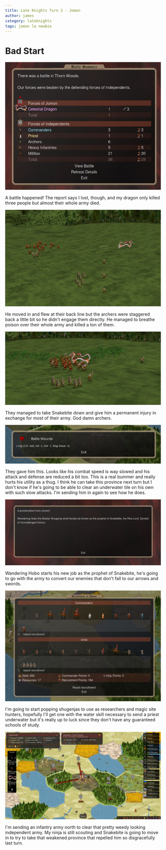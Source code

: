 ```yaml
---
title: Late Knights Turn 3 - Jomon
author: james
category: lateknights
tags: jomon la newbie
---
```


# Bad Start

![A battle occurred](/assets/images/jomon_03001.jpg)

A battle happened! The report says I lost, though, and my dragon only killed three people but almost their whole army died.

![Dragon moving in for the kill](/assets/images/jomon_03002.jpg)

He moved in and flew at their back line but the archers were staggered back a little bit so he didn't engage them directly. He managed to breathe poison over their whole army and killed a ton of them.

![Archers shooting my god full of holes](/assets/images/jomon_03003.jpg)

They managed to take Snakebite down and give him a permanent injury in exchange for most of their army. God damn archers.

![Crippled](/assets/images/jomon_03004.jpg)

They gave him this. Looks like his combat speed is way slowed and his attack and defense are reduced a bit too. This is a real bummer and really hurts his utility as a thug. I think he can take this province next turn but I don't know if he's going to be able to clear an underwater tile on his own with such slow attacks. I'm sending him in again to see how he does.

![A prophet is born](/assets/images/jomon_03005.jpg)

Wandering Hobo starts his new job as the prophet of Snakebite, he's going to go with the army to convert our enemies that don't fall to our arrows and swords.

![Recruitment](/assets/images/jomon_03006.jpg)

I'm going to start popping shugenjas to use as researchers and magic site hunters, hopefully I'll get one with the water skill necessary to send a priest underwater but it's really up to luck since they don't have any guaranteed schools of study.

![Orders for turn 3](/assets/images/jomon_03007.jpg)

I'm sending an infantry army north to clear that pretty weedy looking independent army. My ninja is still scouting and Snakebite is going to move in to try to take that weakened province that repelled him so disgracefully last turn.
